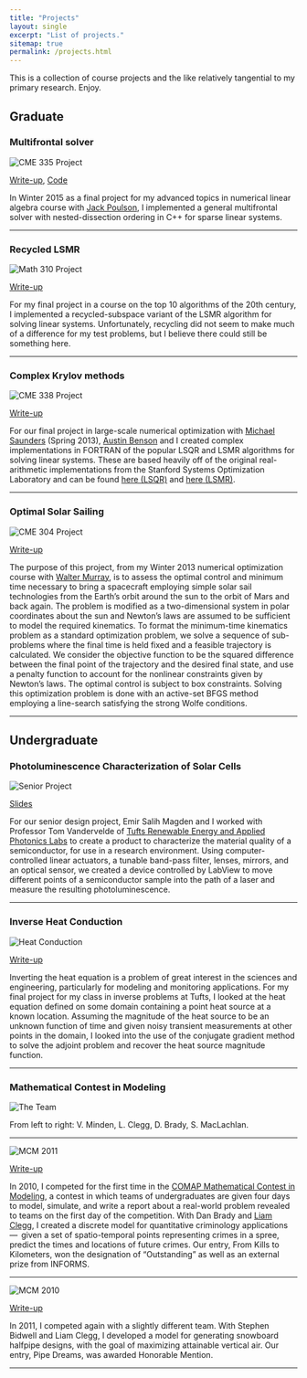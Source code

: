 ```yaml
---
title: "Projects"
layout: single
excerpt: "List of projects."
sitemap: true
permalink: /projects.html
---
```


This is a collection of course projects and the like relatively tangential to my primary research.  Enjoy.


## Graduate

### Multifrontal solver

![CME 335 Project](images/mf.png)

 [Write-up](docs/project_cme335.pdf), [Code](https://github.com/victorminden/updating-multifrontal)

In Winter 2015 as a final project for my advanced topics in numerical linear algebra course with [Jack Poulson](http://web.stanford.edu/~poulson/), I implemented a general multifrontal solver with nested-dissection ordering in C\+\+ for sparse linear systems.

- - -

### Recycled LSMR

![Math 310 Project](images/rlsmr.png)

 [Write-up](docs/project_math310.pdf)

For my final project in a course on the top 10 algorithms of the 20th century, I implemented a recycled-subspace variant of the LSMR algorithm for solving linear systems.  Unfortunately, recycling did not seem to make much of a difference for my test problems, but I believe there could still be something here.

- - -


### Complex Krylov methods

![CME 338 Project](images/golubkahan.png)

 [Write-up](docs/project_cme338.pdf)

For our final project in large-scale numerical optimization with [Michael Saunders](http://stanford.edu/~saunders/) (Spring 2013), [Austin Benson](http://stanford.edu/~arbenson/) and I created complex implementations in FORTRAN of the popular LSQR and LSMR algorithms for solving linear systems.  These are based heavily off of the original real-arithmetic implementations from the Stanford Systems Optimization Laboratory and can be found [here (LSQR)](http://web.stanford.edu/group/SOL/software/lsqr/) and [here (LSMR)](http://web.stanford.edu/group/SOL/software/lsmr/).

- - -

### Optimal Solar Sailing

![CME 304 Project](images/sailoutput.png)

[Write-up](docs/solarsail.pdf)

The purpose of this project, from my Winter 2013 numerical optimization course with [Walter Murray](http://web.stanford.edu/~walter/), is to assess the optimal control and minimum time necessary to bring a spacecraft employing simple solar sail technologies from the Earth’s orbit around the sun to the orbit of Mars and back again. The problem is modified as a two-dimensional system in polar coordinates about the sun and Newton’s laws are assumed to be sufficient to model the required kinematics.
To format the minimum-time kinematics problem as a standard optimization problem, we solve a sequence of sub-problems where the final time is held fixed and a feasible trajectory is calculated. We consider the objective function to be the squared difference between the final point of the trajectory and the desired final state, and use a penalty function to account for the nonlinear constraints given by Newton’s laws. The optimal control is subject to box constraints.
Solving this optimization problem is done with an active-set BFGS method employing a line-search satisfying the strong Wolfe conditions.

- - -






## Undergraduate

### Photoluminescence Characterization of Solar Cells

![Senior Project](images/pl.png)

[Slides](docs/APS-PL.pdf)

For our senior design project, Emir Salih Magden and I worked with Professor Tom Vandervelde of [Tufts Renewable Energy and Applied Photonics Labs](http://reap.ece.tufts.edu/) to create a product to characterize the material quality of a semiconductor, for use in a research environment. Using computer-controlled linear actuators, a tunable band-pass filter, lenses, mirrors, and an optical sensor, we created a device controlled by LabView to move different points of a semiconductor sample into the path of a laser and measure the resulting photoluminescence.

- - -

### Inverse Heat Conduction

![Heat Conduction](images/heat.png)

[Write-up](docs/inverseproject.pdf)

Inverting the heat equation is a problem of great interest in the sciences and engineering, particularly for modeling and monitoring applications. For my final project for my class in inverse problems at Tufts, I looked at the heat equation defined on some domain containing a point heat source at a known location. Assuming the magnitude of the heat source to be an unknown function of time and given noisy transient measurements at other points in the domain, I looked into the use of the conjugate gradient method to solve the adjoint problem and recover the heat source magnitude function.

- - -

### Mathematical Contest in Modeling

![The Team](images/mcm.jpg)

From left to right: V. Minden, L. Clegg, D. Brady, S. MacLachlan.

- - -

![MCM 2011](images/kills.png)

[Write-up](docs/mcm1.pdf)

In 2010, I competed for the first time in the [COMAP Mathematical Contest in Modeling](http://www.comap.com/undergraduate/contests/mcm/), a contest in which teams of undergraduates are given four days to model, simulate, and write a report about a real-world problem revealed to teams on the first day of the competition. With Dan Brady and [Liam Clegg](http://liamclegg.com/), I created a discrete model for quantitative criminology applications  —  given a set of spatio-temporal points representing crimes in a spree, predict the times and locations of future crimes. Our entry, From Kills to Kilometers, won the designation of “Outstanding” as well as an external prize from INFORMS.

- - -

![MCM 2010](images/snow.png)

[Write-up](docs/mcm2.pdf)

In 2011, I competed again with a slightly different team. With Stephen Bidwell and Liam Clegg, I developed a model for generating snowboard halfpipe designs, with the goal of maximizing attainable vertical air. Our entry, Pipe Dreams, was awarded Honorable Mention.

- - -

